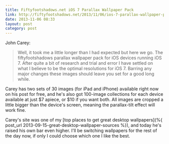 ```yaml
---
title: Fiftyfootshadows.net iOS 7 Parallax Wallpaper Pack
link: http://fiftyfootshadows.net/2013/11/06/ios-7-parallax-wallpaper-pack/
date: 2013-11-06 08:33
layout: post
category: post
---
```

John Carey:

> Well, it took me a little longer than I had expected but here we go. The fiftyfootshadows parallax wallpaper pack for iOS devices running iOS 7. After quite a bit of research and trial and error I have settled on what I believe to be the optimal resolutions for iOS 7. Barring any major changes these images should leave you set for a good long while.

Carey has two sets of 30 images (for iPad and iPhone) available right now on his post for free, and he's also got 100-image collections for each device available at just $7 apiece, or $10 if you want both. All images are cropped a little bigger than the device's screen, meaning the parallax-tilt effect will work fine.

Carey's site was one of my [top places to get great desktop wallpapers](%{ post_url 2013-09-15-great-desktop-wallpaper-sources %}), and today he's raised his own bar even higher. I'll be switching wallpapers for the rest of the day now, if only I could choose which one I like the best.